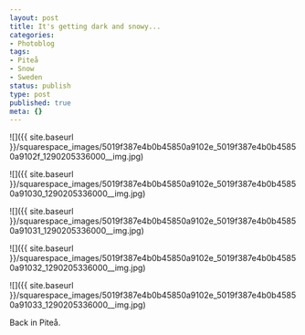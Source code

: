 ```yaml
---
layout: post
title: It's getting dark and snowy...
categories:
- Photoblog
tags:
- Piteå
- Snow
- Sweden
status: publish
type: post
published: true
meta: {}
---
```


![]({{ site.baseurl }}/squarespace_images/5019f387e4b0b45850a9102e_5019f387e4b0b45850a9102f_1290205336000__img.jpg)
   
![]({{ site.baseurl }}/squarespace_images/5019f387e4b0b45850a9102e_5019f387e4b0b45850a91030_1290205336000__img.jpg)
   
![]({{ site.baseurl }}/squarespace_images/5019f387e4b0b45850a9102e_5019f387e4b0b45850a91031_1290205336000__img.jpg)
   
![]({{ site.baseurl }}/squarespace_images/5019f387e4b0b45850a9102e_5019f387e4b0b45850a91032_1290205336000__img.jpg)
   
![]({{ site.baseurl }}/squarespace_images/5019f387e4b0b45850a9102e_5019f387e4b0b45850a91033_1290205336000__img.jpg)

Back in Piteå.
